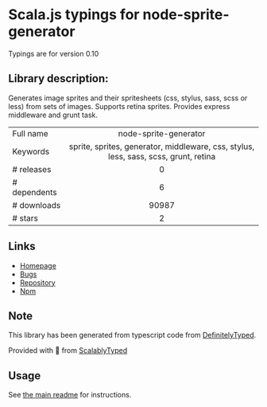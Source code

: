 
# Scala.js typings for node-sprite-generator

Typings are for version 0.10

## Library description:
Generates image sprites and their spritesheets (css, stylus, sass, scss or less) from sets of images. Supports retina sprites. Provides express middleware and grunt task.

|                    |                 |
| ------------------ | :-------------: |
| Full name          | node-sprite-generator |
| Keywords           | sprite, sprites, generator, middleware, css, stylus, less, sass, scss, grunt, retina |
| # releases         | 0 |
| # dependents       | 6 |
| # downloads        | 90987 |
| # stars            | 2 |

## Links
- [Homepage](https://github.com/selaux/node-sprite-generator#readme)
- [Bugs](https://github.com/selaux/node-sprite-generator/issues)
- [Repository](https://github.com/selaux/node-sprite-generator)
- [Npm](https://www.npmjs.com/package/node-sprite-generator)
    


## Note
This library has been generated from typescript code from [DefinitelyTyped](https://definitelytyped.org).

Provided with :purple_heart: from [ScalablyTyped](https://github.com/oyvindberg/ScalablyTyped)

## Usage
See [the main readme](../../readme.md) for instructions.


